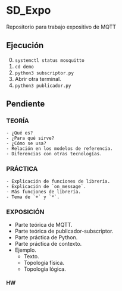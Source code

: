 # SD_Expo
Repositorio para trabajo expositivo de MQTT

## Ejecución
0. `systemctl status mosquitto`
1. `cd demo`
2. `python3 subscriptor.py`
3. Abrir otra terminal.
4. `python3 publicador.py`

## Pendiente
### TEORÍA
	- ¿Qué es?
	- ¿Para qué sirve?
	- ¿Cómo se usa?
	- Relación en los modelos de referencia.
	- Diferencias con otras tecnologías.
### PRÁCTICA
	- Explicación de funciones de librería.
	- Explicación de `on_message`.
	- Más funciones de librería.
	- Tema de `+` y `*`.
### EXPOSICIÓN
* Parte teórica de MQTT.
* Parte teórica de publicador-subscriptor.
* Parte práctica de Python.
* Parte práctica de contexto.
* Ejemplo.
	* Texto.
	* Topología física.
	* Topología lógica.
#### HW
